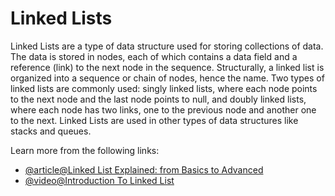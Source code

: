 # Linked Lists

Linked Lists are a type of data structure used for storing collections of data. The data is stored in nodes, each of which contains a data field and a reference (link) to the next node in the sequence. Structurally, a linked list is organized into a sequence or chain of nodes, hence the name. Two types of linked lists are commonly used: singly linked lists, where each node points to the next node and the last node points to null, and doubly linked lists, where each node has two links, one to the previous node and another one to the next. Linked Lists are used in other types of data structures like stacks and queues.

Learn more from the following links:

- [@article@Linked List Explained: from Basics to Advanced](https://www.freecodecamp.org/news/how-linked-lists-work/)
- [@video@Introduction To Linked List](https://youtu.be/Nq7ok-OyEpg?si=xttaGoYKcoJ09Ln2)
